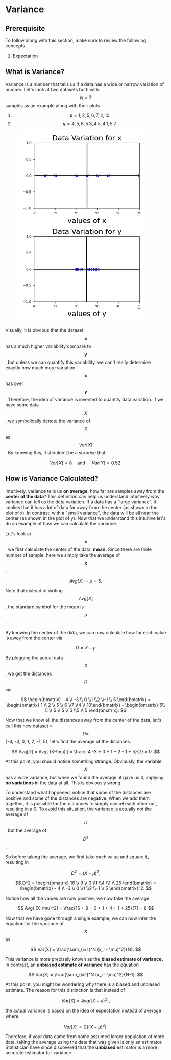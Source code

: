 # Variance

## Prerequisite

To follow along with this section, make sure to review the following concepts.

1. [Expectation](expectation.md)



## What is Variance?

Variance is a number that tells us if a data has a wide or narrow variation of number. Let's look at two datasets both with $$N=7$$ samples as an example along with their plots.&#x20;

1. $$\mathbf{x} = {1,2,5,6,7,4,10}$$
2. $$\mathbf{y} = {4,5,6,5.3,4.5,4.1,5.7}$$

<figure><img src="../../.gitbook/assets/two_variances (2).png" alt=""><figcaption></figcaption></figure>

Visually, it is obvious that the dataset $$\mathbf{x}$$ has a much higher variability compare to $$\mathbf{y}$$, but unless we can quantify this variability, we can't really determine exactly how much more variation $$\mathbf{x}$$ has over $$\mathbf{y}$$. Therefore, the idea of variance is invented to quantity data variation. If we have some data $$X$$, we symbolically denote the variance of $$X$$ as $$Var[X]$$. By knowing this, it shouldn't be a surprise that&#x20;

$$
Var[X] = 8 \quad \text{and } \quad Var[Y] = 0.52.
$$



## How is Variance Calculated?

Intuitively, variance tells us **on average**, how far are samples away from the **center of the data**? This definition can help us understand intuitively why variance can tell us the data variation. If a data has a "large variance", it implies that it has a lot of data far away from the center (as shown in the plot of x).  In contrast, with a "small variance", the data will be all near the center (as shown in the plot of y). Now that we understand this intuitive let's do an example of how we can calculate the variance.&#x20;

Let's look at $$\mathbf{x}$$, we first calculate the center of the data, **mean.** Since there are finite number of sample, here we simply take the average of $$\mathbf{x}$$,&#x20;

$$
Avg[X] = \mu = 5.
$$

Note that instead of writing $$Avg[X]$$, the standard symbol for the mean is $$\mu$$.

By knowing the center of the data, we can now calculate how far each value is away from the center via

$$
D = X - \mu
$$

By plugging the actual data $$X$$, we get the distances $$D$$ via

$$
\begin{bmatrix}  - 4 \\ -3 \\ 0  \\1 \\2 \\-1 \\ 5 \end{bmatrix} = \begin{bmatrix} 1 \\ 2 \\ 5 \\ 6 \\7 \\4 \\ 10\end{bmatrix} - \begin{bmatrix} 5\\ 5 \\ 5 \\ 5 \\ 5 \\5 \\ 5 \end{bmatrix}.
$$

Now that we know all the distances away from the center of the data, let's call this new dataset = $$D =$${-4, -3, 0, 1, 2, -1, 5}, let's find the average of the distances.&#x20;

$$
Avg[D] = Avg[ (X-\mu) ] =  \frac{-4 -3 + 0 + 1 + 2 - 1 + 5}{7} = 0.
$$

At this point, you should notice something strange. Obviously, the variable $$X$$has a wide variance, but when we found the average, it gave us 0, implying **no variations** in the data at all. This is obviously wrong.&#x20;

To understand what happened, notice that some of the distances are positive and some of the distances are negative. When we add them together, it is possible for the distances to simply cancel each other out, resulting in a 0. To avoid this situation, the variance is actually not the average of $$D$$, but the average of $$D^2$$.&#x20;

So before taking the average, we first take each value and square it, resulting in

$$
D^2 = (X - \mu)^2,
$$

$$
D^2 = \begin{bmatrix}  16 \\ 9 \\ 0  \\1 \\4 \\1 \\ 25 \end{bmatrix} = \begin{bmatrix}  - 4 \\ -3 \\ 0  \\1 \\2 \\-1 \\ 5 \end{bmatrix}^2.
$$

Notice how all the values are now positive, we now take the average.&#x20;

$$
Avg( [X-\mu)^2] = \frac{16 + 9 + 0 + 1 + 4 + 1 + 25}{7} = 8
$$

Now that we have gone through a single example, we can now infer the equation for the variance of $$X$$ as&#x20;

$$
Var[X] = \frac{\sum_{i=1}^N (x_i - \mu)^2}{N}.
$$

This variance is more precisely known as the **biased estimate of variance.** In contrast, an **unbiased estimate of variance** has the equation

$$
Var[X] = \frac{\sum_{i=1}^N (x_i - \mu)^2}{N-1}.
$$

At this point, you might be wondering why there is a biased and unbiased estimate. The reason for this distinction is that instead of

$$
Var[X] = Avg( [X-\mu)^2],
$$

the actual variance is based on the idea of expectation instead of average where&#x20;

$$
Var[X] = \mathbb{E}( [X-\mu)^2].
$$

Therefore, if your data came from some assumed larger population of more data, taking the average using the data that was given is only an estimator. Statistician have since discovered that the **unbiased** estimator is a more accurate estimator for variance.&#x20;
